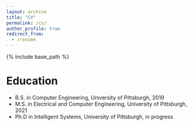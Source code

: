 ```yaml
---
layout: archive
title: "CV"
permalink: /cv/
author_profile: true
redirect_from:
  - /resume
---
```


{% include base_path %}

Education
======
* B.S. in Computer Engineering, University of Pittsburgh, 2019
* M.S. in Electrical and Computer Engineering, University of Pittsburgh, 2021
* Ph.D in Intelligent Systems, University of Pittsburgh, in progress 


